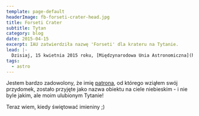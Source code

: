 ```yaml
---
template: page-default
headerImage: fb-forseti-crater-head.jpg
title: Forseti Crater
subtitle: Tytan
category: blog
date: 2015-04-15
excerpt: IAU zatwierdziła nazwę 'Forseti' dla krateru na Tytanie.
lead: |-
  Dzisiaj, 15 kwietnia 2015 roku, [Międzynarodowa Unia Astronomiczna](https://pl.wikipedia.org/wiki/Mi%C4%99dzynarodowa_Unia_Astronomiczna) zatwierdziła nazwę 'Forseti' dla [jednego z kraterów](http://planetarynames.wr.usgs.gov/Feature/15311?__fsk=1133318010) na [Tytanie](https://pl.wikipedia.org/wiki/Tytan_(ksi%C4%99%C5%BCyc)).
tags:
  - astro
---
```


Jestem bardzo zadowolony, że imię [patrona](https://pl.wikipedia.org/wiki/Forseti), od którego wziąłem swój przydomek, zostało przyjęte jako nazwa obiektu na ciele niebieskim - i nie byle jakim, ale moim ulubionym Tytanie! 

Teraz wiem, kiedy świętować imieniny ;)